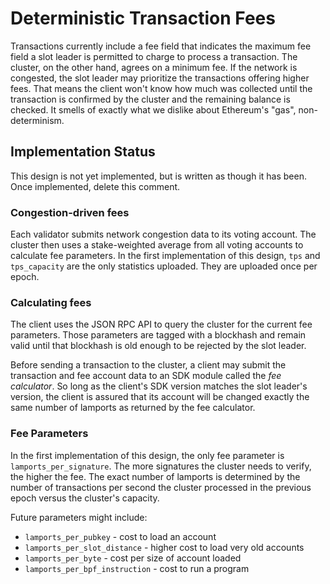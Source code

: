 # Deterministic Transaction Fees

Transactions currently include a fee field that indicates the maximum fee field
a slot leader is permitted to charge to process a transaction. The cluster, on
the other hand, agrees on a minimum fee. If the network is congested, the slot
leader may prioritize the transactions offering higher fees. That means the
client won't know how much was collected until the transaction is confirmed by
the cluster and the remaining balance is checked. It smells of exactly what we
dislike about Ethereum's "gas", non-determinism.

## Implementation Status

This design is not yet implemented, but is written as though it has been.  Once
implemented, delete this comment.

### Congestion-driven fees

Each validator submits network congestion data to its voting account.  The
cluster then uses a stake-weighted average from all voting accounts to
calculate fee parameters. In the first implementation of this design, `tps` and
`tps_capacity` are the only statistics uploaded. They are uploaded once per
epoch.

### Calculating fees

The client uses the JSON RPC API to query the cluster for the current fee
parameters.  Those parameters are tagged with a blockhash and remain valid
until that blockhash is old enough to be rejected by the slot leader.

Before sending a transaction to the cluster, a client may submit the
transaction and fee account data to an SDK module called the *fee calculator*.
So long as the client's SDK version matches the slot leader's version, the
client is assured that its account will be changed exactly the same number of
lamports as returned by the fee calculator.

### Fee Parameters

In the first implementation of this design, the only fee parameter is
`lamports_per_signature`. The more signatures the cluster needs to verify, the
higher the fee. The exact number of lamports is determined by the number of
transactions per second the cluster processed in the previous epoch versus the
cluster's capacity.

Future parameters might include:

* `lamports_per_pubkey` - cost to load an account
* `lamports_per_slot_distance` - higher cost to load very old accounts
* `lamports_per_byte` - cost per size of account loaded
* `lamports_per_bpf_instruction` - cost to run a program
